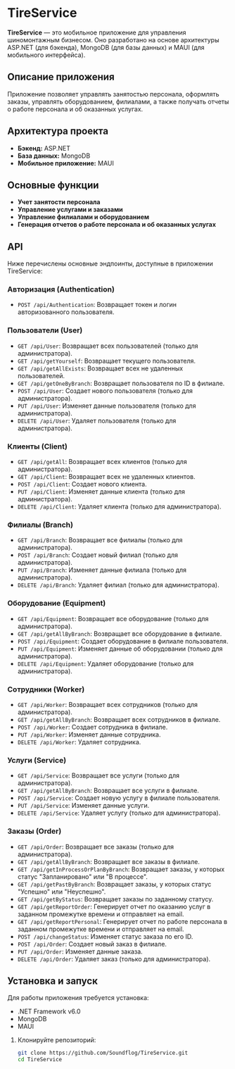 # TireService

**TireService** — это мобильное приложение для управления шиномонтажным бизнесом. Оно разработано на основе архитектуры ASP.NET (для бэкенда), MongoDB (для базы данных) и MAUI (для мобильного интерфейса). 

## Описание приложения

Приложение позволяет управлять занятостью персонала, оформлять заказы, управлять оборудованием, филиалами, а также получать отчеты о работе персонала и об оказанных услугах.

## Архитектура проекта

- **Бэкенд:** ASP.NET
- **База данных:** MongoDB
- **Мобильное приложение:** MAUI

## Основные функции

- **Учет занятости персонала**
- **Управление услугами и заказами**
- **Управление филиалами и оборудованием**
- **Генерация отчетов о работе персонала и об оказанных услугах**

## API

Ниже перечислены основные эндпоинты, доступные в приложении TireService:

### Авторизация (Authentication)
- `POST /api/Authentication`: Возвращает токен и логин авторизованного пользователя.

### Пользователи (User)
- `GET /api/User`: Возвращает всех пользователей (только для администратора).
- `GET /api/getYourself`: Возвращает текущего пользователя.
- `GET /api/getAllExists`: Возвращает всех не удаленных пользователей.
- `GET /api/getOneByBranch`: Возвращает пользователя по ID в филиале.
- `POST /api/User`: Создает нового пользователя (только для администратора).
- `PUT /api/User`: Изменяет данные пользователя (только для администратора).
- `DELETE /api/User`: Удаляет пользователя (только для администратора).

### Клиенты (Client)
- `GET /api/getAll`: Возвращает всех клиентов (только для администратора).
- `GET /api/Client`: Возвращает всех не удаленных клиентов.
- `POST /api/Client`: Создает нового клиента.
- `PUT /api/Client`: Изменяет данные клиента (только для администратора).
- `DELETE /api/Client`: Удаляет клиента (только для администратора).

### Филиалы (Branch)
- `GET /api/Branch`: Возвращает все филиалы (только для администратора).
- `POST /api/Branch`: Создает новый филиал (только для администратора).
- `PUT /api/Branch`: Изменяет данные филиала (только для администратора).
- `DELETE /api/Branch`: Удаляет филиал (только для администратора).

### Оборудование (Equipment)
- `GET /api/Equipment`: Возвращает все оборудование (только для администратора).
- `GET /api/getAllByBranch`: Возвращает все оборудование в филиале.
- `POST /api/Equipment`: Создает оборудование в филиале пользователя.
- `PUT /api/Equipment`: Изменяет данные об оборудовании (только для администратора).
- `DELETE /api/Equipment`: Удаляет оборудование (только для администратора).

### Сотрудники (Worker)
- `GET /api/Worker`: Возвращает всех сотрудников (только для администратора).
- `GET /api/getAllByBranch`: Возвращает всех сотрудников в филиале.
- `POST /api/Worker`: Создает сотрудника в филиале.
- `PUT /api/Worker`: Изменяет данные сотрудника.
- `DELETE /api/Worker`: Удаляет сотрудника.

### Услуги (Service)
- `GET /api/Service`: Возвращает все услуги (только для администратора).
- `GET /api/getAllByBranch`: Возвращает все услуги в филиале.
- `POST /api/Service`: Создает новую услугу в филиале пользователя.
- `PUT /api/Service`: Изменяет данные услуги.
- `DELETE /api/Service`: Удаляет услугу (только для администратора).

### Заказы (Order)
- `GET /api/Order`: Возвращает все заказы (только для администратора).
- `GET /api/getAllByBranch`: Возвращает все заказы в филиале.
- `GET /api/getInProcessOrPlanByBranch`: Возвращает заказы, у которых статус "Запланировано" или "В процессе".
- `GET /api/getPastByBranch`: Возвращает заказы, у которых статус "Успешно" или "Неуспешно".
- `GET /api/getByStatus`: Возвращает заказы по заданному статусу.
- `GET /api/getReportOrder`: Генерирует отчет по оказанию услуг в заданном промежутке времени и отправляет на email.
- `GET /api/getReportPersonal`: Генерирует отчет по работе персонала в заданном промежутке времени и отправляет на email.
- `POST /api/changeStatus`: Изменяет статус заказа по его ID.
- `POST /api/Order`: Создает новый заказ в филиале.
- `PUT /api/Order`: Изменяет данные заказа.
- `DELETE /api/Order`: Удаляет заказ (только для администратора).

## Установка и запуск

Для работы приложения требуется установка:
- .NET Framework v6.0
- MongoDB 
- MAUI

1. Клонируйте репозиторий:
   ```bash
   git clone https://github.com/Soundflog/TireService.git
   cd TireService

